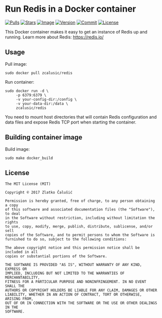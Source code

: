 # Run Redis in a Docker container

[![Pulls](https://img.shields.io/docker/pulls/zcalusic/redis.svg)](https://hub.docker.com/r/zcalusic/redis/)
[![Stars](https://img.shields.io/docker/stars/zcalusic/redis.svg)](https://hub.docker.com/r/zcalusic/redis/)
[![Image](https://images.microbadger.com/badges/image/zcalusic/redis.svg)](https://microbadger.com/images/zcalusic/redis/)
[![Version](https://images.microbadger.com/badges/version/zcalusic/redis.svg)](https://microbadger.com/images/zcalusic/redis/)
[![Commit](https://images.microbadger.com/badges/commit/zcalusic/redis.svg)](https://microbadger.com/images/zcalusic/redis/)
[![License](https://images.microbadger.com/badges/license/zcalusic/redis.svg)](https://microbadger.com/images/zcalusic/redis/)

This Docker container makes it easy to get an instance of Redis up and running.  Learn more about Redis: <https://redis.io/>

## Usage

Pull image:

```
sudo docker pull zcalusic/redis
```

Run container:

```
sudo docker run -d \
     -p 6379:6379 \
     -v your-config-dir:/config \
     -v your-data-dir:/data \
     zcalusic/redis
```

You need to mount host directories that will contain Redis configuration and data files and expose Redis TCP port when starting the container.

## Building container image

Build image:

```
sudo make docker_build
```

## License

```
The MIT License (MIT)

Copyright © 2017 Zlatko Čalušić

Permission is hereby granted, free of charge, to any person obtaining a copy
of this software and associated documentation files (the "Software"), to deal
in the Software without restriction, including without limitation the rights
to use, copy, modify, merge, publish, distribute, sublicense, and/or sell
copies of the Software, and to permit persons to whom the Software is
furnished to do so, subject to the following conditions:

The above copyright notice and this permission notice shall be included in all
copies or substantial portions of the Software.

THE SOFTWARE IS PROVIDED "AS IS", WITHOUT WARRANTY OF ANY KIND, EXPRESS OR
IMPLIED, INCLUDING BUT NOT LIMITED TO THE WARRANTIES OF MERCHANTABILITY,
FITNESS FOR A PARTICULAR PURPOSE AND NONINFRINGEMENT. IN NO EVENT SHALL THE
AUTHORS OR COPYRIGHT HOLDERS BE LIABLE FOR ANY CLAIM, DAMAGES OR OTHER
LIABILITY, WHETHER IN AN ACTION OF CONTRACT, TORT OR OTHERWISE, ARISING FROM,
OUT OF OR IN CONNECTION WITH THE SOFTWARE OR THE USE OR OTHER DEALINGS IN THE
SOFTWARE.
```

